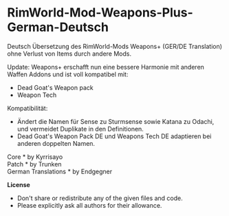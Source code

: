 # RimWorld-Mod-Weapons-Plus-German-Deutsch
Deutsch Übersetzung des RimWorld-Mods Weapons+ (GER/DE Translation) ohne Verlust von Items durch andere Mods.

Update: Weapons+ erschafft nun eine bessere Harmonie mit anderen Waffen Addons und ist voll kompatibel mit:
- Dead Goat's Weapon pack
- Weapon Tech

Kompatibilität:
- Ändert die Namen für Sense zu Sturmsense sowie Katana zu Odachi, und vermeidet Duplikate in den Definitionen.
- Dead Goat's Weapon Pack DE und Weapons Tech DE adaptieren bei anderen doppelten Namen.

Core * by Kyrrisayo<br>
Patch * by Trunken<br>
German Translations * by Endgegner<br>

<b>License</b>
- Don't share or redistribute any of the given files and code.
- Please explicitly ask all authors for their allowance.

